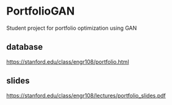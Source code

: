 # PortfolioGAN
Student project for portfolio optimization using GAN

## database
https://stanford.edu/class/engr108/portfolio.html

## slides
https://stanford.edu/class/engr108/lectures/portfolio_slides.pdf